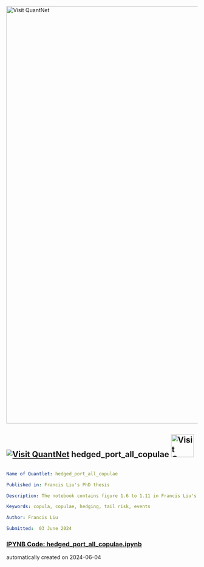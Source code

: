 [<img src="https://github.com/QuantLet/Styleguide-and-FAQ/blob/master/pictures/banner.png" width="1100" alt="Visit QuantNet">](http://quantlet.de/)

## [<img src="https://github.com/QuantLet/Styleguide-and-FAQ/blob/master/pictures/qloqo.png" alt="Visit QuantNet">](http://quantlet.de/) **hedged_port_all_copulae** [<img src="https://github.com/QuantLet/Styleguide-and-FAQ/blob/master/pictures/QN2.png" width="60" alt="Visit QuantNet 2.0">](http://quantlet.de/)

```yaml

Name of Quantlet: hedged_port_all_copulae

Published in: Francis Liu's PhD thesis

Description: The notebook contains figure 1.6 to 1.11 in Francis Liu's PhD thesis, respectively. 

Keywords: copula, copulae, hedging, tail risk, events

Author: Francis Liu

Submitted:  03 June 2024

```

### [IPYNB Code: hedged_port_all_copulae.ipynb](hedged_port_all_copulae.ipynb)


automatically created on 2024-06-04